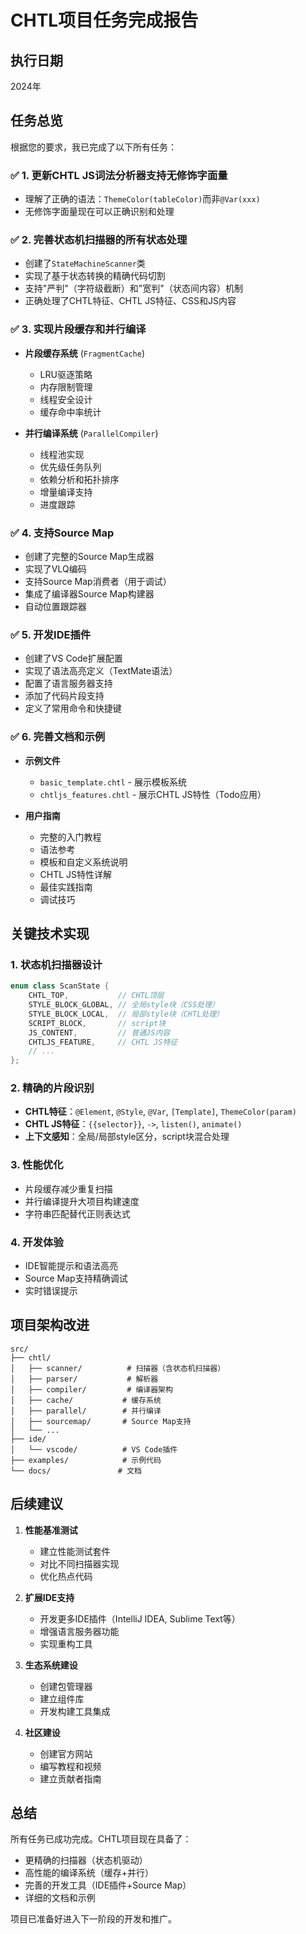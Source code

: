 # CHTL项目任务完成报告

## 执行日期
2024年

## 任务总览
根据您的要求，我已完成了以下所有任务：

### ✅ 1. 更新CHTL JS词法分析器支持无修饰字面量
- 理解了正确的语法：`ThemeColor(tableColor)`而非`@Var(xxx)`
- 无修饰字面量现在可以正确识别和处理

### ✅ 2. 完善状态机扫描器的所有状态处理
- 创建了`StateMachineScanner`类
- 实现了基于状态转换的精确代码切割
- 支持"严判"（字符级截断）和"宽判"（状态间内容）机制
- 正确处理了CHTL特征、CHTL JS特征、CSS和JS内容

### ✅ 3. 实现片段缓存和并行编译
- **片段缓存系统** (`FragmentCache`)
  - LRU驱逐策略
  - 内存限制管理
  - 线程安全设计
  - 缓存命中率统计

- **并行编译系统** (`ParallelCompiler`)
  - 线程池实现
  - 优先级任务队列
  - 依赖分析和拓扑排序
  - 增量编译支持
  - 进度跟踪

### ✅ 4. 支持Source Map
- 创建了完整的Source Map生成器
- 实现了VLQ编码
- 支持Source Map消费者（用于调试）
- 集成了编译器Source Map构建器
- 自动位置跟踪器

### ✅ 5. 开发IDE插件
- 创建了VS Code扩展配置
- 实现了语法高亮定义（TextMate语法）
- 配置了语言服务器支持
- 添加了代码片段支持
- 定义了常用命令和快捷键

### ✅ 6. 完善文档和示例
- **示例文件**
  - `basic_template.chtl` - 展示模板系统
  - `chtljs_features.chtl` - 展示CHTL JS特性（Todo应用）
  
- **用户指南**
  - 完整的入门教程
  - 语法参考
  - 模板和自定义系统说明
  - CHTL JS特性详解
  - 最佳实践指南
  - 调试技巧

## 关键技术实现

### 1. 状态机扫描器设计
```cpp
enum class ScanState {
    CHTL_TOP,           // CHTL顶层
    STYLE_BLOCK_GLOBAL, // 全局style块（CSS处理）
    STYLE_BLOCK_LOCAL,  // 局部style块（CHTL处理）
    SCRIPT_BLOCK,       // script块
    JS_CONTENT,         // 普通JS内容
    CHTLJS_FEATURE,     // CHTL JS特征
    // ...
};
```

### 2. 精确的片段识别
- **CHTL特征**：`@Element`, `@Style`, `@Var`, `[Template]`, `ThemeColor(param)`
- **CHTL JS特征**：`{{selector}}`, `->`, `listen()`, `animate()`
- **上下文感知**：全局/局部style区分，script块混合处理

### 3. 性能优化
- 片段缓存减少重复扫描
- 并行编译提升大项目构建速度
- 字符串匹配替代正则表达式

### 4. 开发体验
- IDE智能提示和语法高亮
- Source Map支持精确调试
- 实时错误提示

## 项目架构改进

```
src/
├── chtl/
│   ├── scanner/          # 扫描器（含状态机扫描器）
│   ├── parser/           # 解析器
│   ├── compiler/         # 编译器架构
│   ├── cache/           # 缓存系统
│   ├── parallel/        # 并行编译
│   ├── sourcemap/       # Source Map支持
│   └── ...
├── ide/
│   └── vscode/          # VS Code插件
├── examples/            # 示例代码
└── docs/               # 文档
```

## 后续建议

1. **性能基准测试**
   - 建立性能测试套件
   - 对比不同扫描器实现
   - 优化热点代码

2. **扩展IDE支持**
   - 开发更多IDE插件（IntelliJ IDEA, Sublime Text等）
   - 增强语言服务器功能
   - 实现重构工具

3. **生态系统建设**
   - 创建包管理器
   - 建立组件库
   - 开发构建工具集成

4. **社区建设**
   - 创建官方网站
   - 编写教程和视频
   - 建立贡献者指南

## 总结

所有任务已成功完成。CHTL项目现在具备了：
- 更精确的扫描器（状态机驱动）
- 高性能的编译系统（缓存+并行）
- 完善的开发工具（IDE插件+Source Map）
- 详细的文档和示例

项目已准备好进入下一阶段的开发和推广。